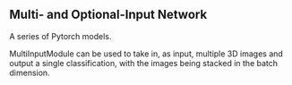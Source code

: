 Multi- and Optional-Input Network
---------------------------------

A series of Pytorch models.

MultiInputModule can be used to take in, as input, multiple 3D images and output a single classification, with the images being stacked in the batch dimension.

